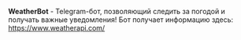 <b>WeatherBot</b> - Telegram-бот, позволяющий следить за погодой и получать важные уведомления! Бот получает
информацию здесь: https://www.weatherapi.com/

